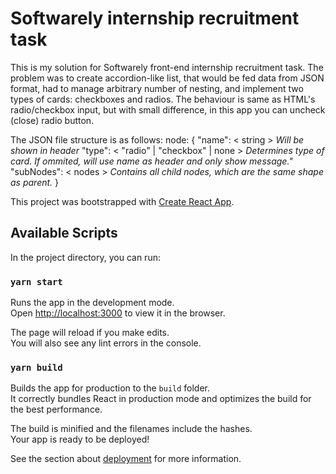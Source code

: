 # Softwarely internship recruitment task

This is my solution for Softwarely front-end internship recruitment task. The problem was to create accordion-like list, that would be fed data from JSON format, had to manage arbitrary number of nesting, and implement two types of cards: checkboxes and radios. The behaviour is same as HTML's radio/checkbox input, but with small difference, in this app you can uncheck (close) radio button.

The JSON file structure is as follows: 
node: 
{
    "name": < string > *Will be shown in header*
    "type": < "radio" | "checkbox" | none > 
            *Determines type of card. If ommited, will use name as header and only show message."*
    "subNodes": < nodes >
                *Contains all child nodes, which are the same shape as parent.*
}

This project was bootstrapped with [Create React App](https://github.com/facebook/create-react-app).

## Available Scripts

In the project directory, you can run:

### `yarn start`

Runs the app in the development mode.\
Open [http://localhost:3000](http://localhost:3000) to view it in the browser.

The page will reload if you make edits.\
You will also see any lint errors in the console.

### `yarn build`

Builds the app for production to the `build` folder.\
It correctly bundles React in production mode and optimizes the build for the best performance.

The build is minified and the filenames include the hashes.\
Your app is ready to be deployed!

See the section about [deployment](https://facebook.github.io/create-react-app/docs/deployment) for more information.

